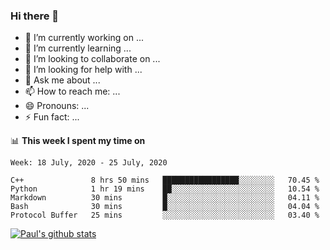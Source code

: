 ### Hi there 👋

- 🔭 I’m currently working on ...
- 🌱 I’m currently learning ...
- 👯 I’m looking to collaborate on ...
- 🤔 I’m looking for help with ...
- 💬 Ask me about ...
- 📫 How to reach me: ...
- 😄 Pronouns: ...
- ⚡ Fun fact: ...

📊 **This week I spent my time on**
<!--START_SECTION:waka-->
```text
Week: 18 July, 2020 - 25 July, 2020

C++               8 hrs 50 mins   █████████████████░░░░░░░░   70.45 % 
Python            1 hr 19 mins    ██░░░░░░░░░░░░░░░░░░░░░░░   10.54 % 
Markdown          30 mins         █░░░░░░░░░░░░░░░░░░░░░░░░   04.11 % 
Bash              30 mins         █░░░░░░░░░░░░░░░░░░░░░░░░   04.04 % 
Protocol Buffer   25 mins         ░░░░░░░░░░░░░░░░░░░░░░░░░   03.40 %
```
<!--END_SECTION:waka-->


[![Paul's github stats](https://github-readme-stats.vercel.app/api?username=mickeyouyou&theme=dracula&show_icons=true)](https://github.com/anuraghazra/github-readme-stats)
